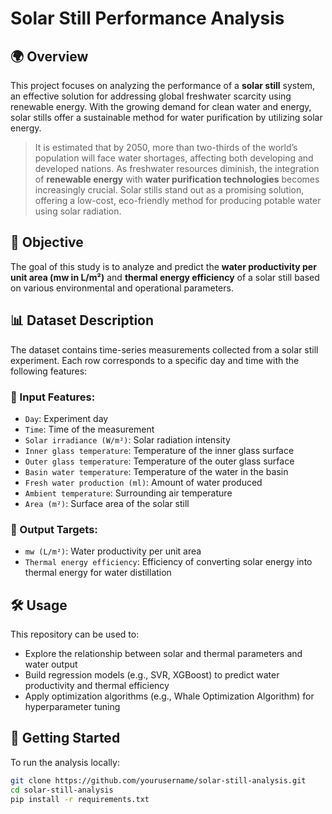 # Solar Still Performance Analysis

## 🌍 Overview

This project focuses on analyzing the performance of a **solar still** system, an effective solution for addressing global freshwater scarcity using renewable energy. With the growing demand for clean water and energy, solar stills offer a sustainable method for water purification by utilizing solar energy.

> It is estimated that by 2050, more than two-thirds of the world’s population will face water shortages, affecting both developing and developed nations. As freshwater resources diminish, the integration of **renewable energy** with **water purification technologies** becomes increasingly crucial. Solar stills stand out as a promising solution, offering a low-cost, eco-friendly method for producing potable water using solar radiation.

## 🎯 Objective

The goal of this study is to analyze and predict the **water productivity per unit area (mw in L/m²)** and **thermal energy efficiency** of a solar still based on various environmental and operational parameters.

## 📊 Dataset Description

The dataset contains time-series measurements collected from a solar still experiment. Each row corresponds to a specific day and time with the following features:

### 🔢 Input Features:
- `Day`: Experiment day
- `Time`: Time of the measurement
- `Solar irradiance (W/m²)`: Solar radiation intensity
- `Inner glass temperature`: Temperature of the inner glass surface
- `Outer glass temperature`: Temperature of the outer glass surface
- `Basin water temperature`: Temperature of the water in the basin
- `Fresh water production (ml)`: Amount of water produced
- `Ambient temperature`: Surrounding air temperature
- `Area (m²)`: Surface area of the solar still

### 🎯 Output Targets:
- `mw (L/m²)`: Water productivity per unit area
- `Thermal energy efficiency`: Efficiency of converting solar energy into thermal energy for water distillation

## 🛠️ Usage

This repository can be used to:
- Explore the relationship between solar and thermal parameters and water output
- Build regression models (e.g., SVR, XGBoost) to predict water productivity and thermal efficiency
- Apply optimization algorithms (e.g., Whale Optimization Algorithm) for hyperparameter tuning

## 🚀 Getting Started

To run the analysis locally:

```bash
git clone https://github.com/yourusername/solar-still-analysis.git
cd solar-still-analysis
pip install -r requirements.txt
